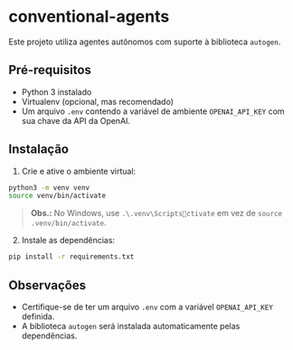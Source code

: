 # conventional-agents

Este projeto utiliza agentes autônomos com suporte à biblioteca `autogen`.

## Pré-requisitos

- Python 3 instalado
- Virtualenv (opcional, mas recomendado)
- Um arquivo `.env` contendo a variável de ambiente `OPENAI_API_KEY` com sua chave da API da OpenAI.

## Instalação

1. Crie e ative o ambiente virtual:

```bash
python3 -m venv venv
source venv/bin/activate
```

> **Obs.:** No Windows, use `.\.venv\Scriptsctivate` em vez de `source .venv/bin/activate`.

2. Instale as dependências:

```bash
pip install -r requirements.txt
```

## Observações

- Certifique-se de ter um arquivo `.env` com a variável `OPENAI_API_KEY` definida.
- A biblioteca `autogen` será instalada automaticamente pelas dependências.